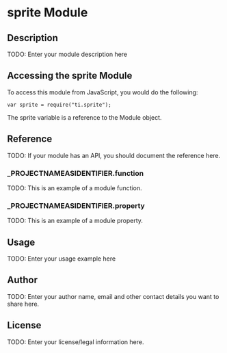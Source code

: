 # sprite Module

## Description

TODO: Enter your module description here

## Accessing the sprite Module

To access this module from JavaScript, you would do the following:

	var sprite = require("ti.sprite");

The sprite variable is a reference to the Module object.	

## Reference

TODO: If your module has an API, you should document
the reference here.

### ___PROJECTNAMEASIDENTIFIER__.function

TODO: This is an example of a module function.

### ___PROJECTNAMEASIDENTIFIER__.property

TODO: This is an example of a module property.

## Usage

TODO: Enter your usage example here

## Author

TODO: Enter your author name, email and other contact
details you want to share here. 

## License

TODO: Enter your license/legal information here.
